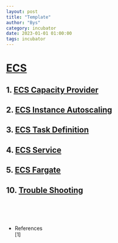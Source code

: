 ```yaml
---
layout: post
title: "Template"
author: "Bys"
category: incubator
date: 2023-01-01 01:00:00
tags: incubator
---
```


# [ECS](https://docs.aws.amazon.com/AmazonECS/latest/developerguide/clusters.html)  

## 1. [ECS Capacity Provider](https://docs.aws.amazon.com/AmazonECS/latest/developerguide/cluster-capacity-providers.html)  

## 2. [ECS Instance Autoscaling]()  

## 3. [ECS Task Definition]()  

## 4. [ECS Service]()  

## 5. [ECS Fargate]()  

## 10. [Trouble Shooting]()  

<br><br><br>

- References  
[1] 